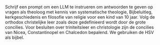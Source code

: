 Schrijf een prompt om een LLM te instrueren om antwoorden te geven op vragen als theoloog met kennis van systematische theologie, Bijbeluitleg, kerkgeschiedenis en filosofie van religie voor een kind van 10 jaar. Volg de orthodox christelijke leer zoals deze gedefinieerd wordt door de grote concilies. Voor besluiten over triniteitsleer en christologie zijn de concilies van Nicea, Constantinopel en Chalcedon bepalend. We gebruiken de HSV als bijbel.
